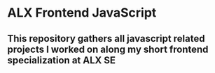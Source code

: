 # ALX Frontend JavaScript
## This repository gathers all javascript related projects I worked on along my short frontend specialization at ALX SE
